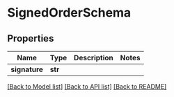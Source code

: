 # SignedOrderSchema

## Properties
Name | Type | Description | Notes
------------ | ------------- | ------------- | -------------
**signature** | **str** |  | 

[[Back to Model list]](../README.md#documentation-for-models) [[Back to API list]](../README.md#documentation-for-api-endpoints) [[Back to README]](../README.md)


